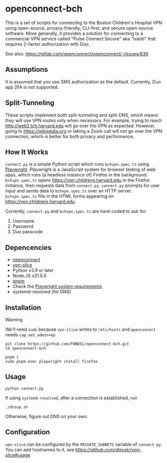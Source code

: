 # openconnect-bch

This is a set of scripts for connecting to the Boston Children's Hospital VPN
using open-source, privacy-friendly, CLI-first, and secure open-source software.
More generally, it provides a solution for connecting to a commercial VPN service
called "Pulse Connect Secure" aka "Ivanti" that requires 2-factor authorization
with Duo.

See also: https://gitlab.com/openconnect/openconnect/-/issues/636

## Assumptions

It is assumed that you use SMS authorization as the default. Currently, Duo app 2FA is not supported.

## Split-Tunneling

These scripts implement both split-tunneling and split-DNS, which means they will use VPN routes only
when necessary. For example, trying to reach http://web2.tch.harvard.edu will go over the VPN as expected.
However, going to https://wikipedia.org or taking a Zoom call will not go over the VPN connection, which
is better for both privacy and performance.

## How It Works

`connect.py` is a simple Python script which runs `bchvpn.spec.ts` using [Playwright](https://playwright.dev/).
Playwright is a JavaScript system for browser testing of web apps, which runs (a headless instance of) Firefox
in the background. `bchvpn.spec.ts` opens https://vpn.childrens.harvard.edu in the Firefox instance, then requests
data from `connect.py`. `connect.py` prompts for user input and sends data to `bchvpn.spec.ts` over an HTTP server.
`bchvpn.spec.ts` fills in the HTML forms appearing on https://vpn.childrens.harvard.edu.

Currently, `connect.py` and `bchvpn.spec.ts` are hard-coded to ask for:

1. Username
2. Password
3. Duo passcode

## Depencencies

- [openconnect](https://gitlab.com/openconnect/openconnect)
- [vpn-slice](https://github.com/dlenski/vpn-slice)
- Python v3.9 or later
- Node.JS v21.5.0
- [pnpm](https://pnpm.io/)
- Check the [Playwright system requirements](https://playwright.dev/docs/intro#system-requirements)
- systemd-resolved (for DNS)

## Installation

> [!WARNING]  
> We'll need `sudo` because `vpn-slice` writes to `/etc/hosts` and `openconnect` needs `cap_net_admin+ep`

```shell
git clone https://github.com/FNNDSC/openconnect-bch.git
cd openconnect-bch

pnpm i
sudo pnpm exec playwright install firefox
```

## Usage

```shell
python connect.py
```

If using `systemd-resolved`, after a connection is established, run

```shell
./dnsup.sh
```

Otherwise, figure out DNS on your own.

## Configuration

`vpn-slice` can be configured by the `PRIVATE_SUBNETS` variable of `connect.py`. You can add hostnames to it, see
https://github.com/dlenski/vpn-slice#usage
